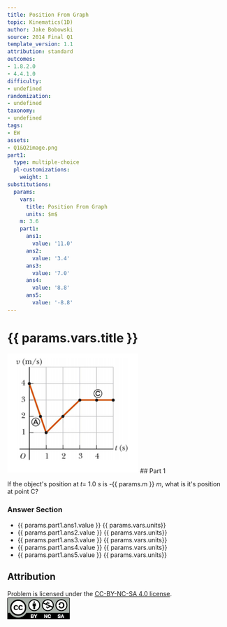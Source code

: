 ```yaml
---
title: Position From Graph
topic: Kinematics(1D)
author: Jake Bobowski
source: 2014 Final Q1
template_version: 1.1
attribution: standard
outcomes:
- 1.8.2.0
- 4.4.1.0
difficulty:
- undefined
randomization:
- undefined
taxonomy:
- undefined
tags:
- EW
assets:
- Q1&Q2image.png
part1:
  type: multiple-choice
  pl-customizations:
    weight: 1
substitutions:
  params:
    vars:
      title: Position From Graph
      units: $m$
    m: 3.6
    part1:
      ans1:
        value: '11.0'
      ans2:
        value: '3.4'
      ans3:
        value: '7.0'
      ans4:
        value: '8.8'
      ans5:
        value: '-8.8'
---
```

# {{ params.vars.title }}
<img src="Q1&Q2image.png" alt = "A graph of velocity versus time. At 0 seconds, the velocity is 4 meters per second. At 1 second, the veleocity decreases to 1 meter per second. The velocity increases and at 3 seconds the velocity is 3 meters per second. From 3 to 5 seconds, the velocity is 3 meters per second. The graph has a point labelled A and C. A is labelled at 1 second, with a velocity of 1 meters per second. C is labelled at 4 seconds with a velocity of 3 meters per second." width = 300>
## Part 1

If the object's position at $t=$ 1.0 $s$ is -{{ params.m }} $m$, what is it's position at point C?

### Answer Section

- {{ params.part1.ans1.value }} {{ params.vars.units}}
- {{ params.part1.ans2.value }} {{ params.vars.units}}
- {{ params.part1.ans3.value }} {{ params.vars.units}}
- {{ params.part1.ans4.value }} {{ params.vars.units}}
- {{ params.part1.ans5.value }} {{ params.vars.units}}

## Attribution

Problem is licensed under the [CC-BY-NC-SA 4.0 license](https://creativecommons.org/licenses/by-nc-sa/4.0/).<br> ![The Creative Commons 4.0 license requiring attribution-BY, non-commercial-NC, and share-alike-SA license.](https://raw.githubusercontent.com/firasm/bits/master/by-nc-sa.png)